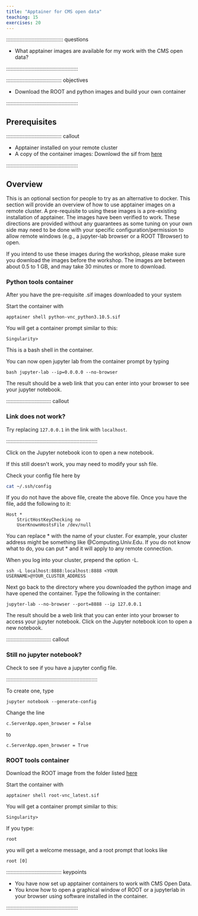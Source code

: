 ```yaml
---
title: "Apptainer for CMS open data"
teaching: 15
exercises: 20
---
```


:::::::::::::::::::::::::::::::::::::: questions 

- What apptainer images are available for my work with the CMS open data?

::::::::::::::::::::::::::::::::::::::::::::::::

::::::::::::::::::::::::::::::::::::: objectives

- Download the ROOT and python images and build your own container

::::::::::::::::::::::::::::::::::::::::::::::::


## Prerequisites

::::::::::::::::::::::::::::::::::::: callout

- Apptainer installed on your remote cluster
- A copy of the container images: Downlowd the sif from [here](https://cernbox.cern.ch/s/eOLXvywJ9EJUP3Q)

::::::::::::::::::::::::::::::::::::::::::::::::


## Overview

This is an optional section for people to try as an alternative to docker. This section will provide an overview of how to use apptainer images on a remote cluster. A pre-requisite to using these images is a pre-existing installation of apptainer. The images have been verified to work. These directions are provided without any guarantees as some tuning on your own side may need to be done with your specific configuration/permission to allow remote windows (e.g., a jupyter-lab browser or a ROOT TBrowser) to open. 

If you intend to use these images during the workshop, please make sure you download the images before the workshop. The images are between about 0.5 to 1 GB, and may take 30 minutes or more to download.


### Python tools container

After you have the pre-requisite .sif images downloaded to your system 

Start the container with

```
apptainer shell python-vnc_python3.10.5.sif
```

You will get a container prompt similar to this:

```
Singularity>
```

This is a bash shell in the container.

You can now open jupyter lab from the container prompt by typing

```
bash jupyter-lab --ip=0.0.0.0 --no-browser
```

The result should be a web link that you can enter into your browser to see your jupyter notebook.

:::::::::::::::::::::::::::::: callout

### Link does not work?

Try replacing `127.0.0.1` in the link with `localhost`.

:::::::::::::::::::::::::::::::::::::::::::::::::::::::::::::

Click on the Jupyter notebook icon to open a new notebook. 

If this still doesn't work, you may need to modify your ssh file.

Check your config file here by 

```bash
cat ~/.ssh/config
```

If you do not have the above file, create the above file. 
Once you have the file, add the following to it:

```
Host *
    StrictHostKeyChecking no
    UserKnownHostsFile /dev/null
```

You can replace * with the name of your cluster. For example, your cluster address might be something like @Computing.Univ.Edu. If you do not know what to do, you can put * and it will apply to any remote connection.

When you log into your cluster, prepend the option -L.

```
ssh -L localhost:8888:localhost:8888 <YOUR USERNAME>@YOUR_CLUSTER_ADDRESS
```

Next go back to the directory where you downloaded the python image and have opened the container. Type the following in the container: 

```
jupyter-lab --no-browser --port=8888 --ip 127.0.0.1
```

The result should be a web link that you can enter into your browser to access your jupyter notebook. Click on the Jupyter notebook icon to open a new notebook. 


:::::::::::::::::::::::::::::: callout

### Still no jupyter notebook?

Check to see if you have a jupyter config file. 

:::::::::::::::::::::::::::::::::::::::::::::::::::::::::::::

To create one, type
```
jupyter notebook --generate-config
```
Change the line 

```
c.ServerApp.open_browser = False
```
to 

```
c.ServerApp.open_browser = True
```

### ROOT tools container

Download the ROOT image from the folder listed [here](https://cernbox.cern.ch/s/eOLXvywJ9EJUP3Q)

Start the container with

```
apptainer shell root-vnc_latest.sif 
```

You will get a container prompt similar to this:

```
Singularity>
```

If you type:
```
root
```
you will get a welcome message, and a root prompt that looks like

```
root [0]
```


::::::::::::::::::::::::::::::::::::: keypoints 

- You have now set up apptainer containers to work with CMS Open Data.
- You know how to open a graphical window of ROOT or a jupyterlab in your browser using software installed in the container.

::::::::::::::::::::::::::::::::::::::::::::::::
